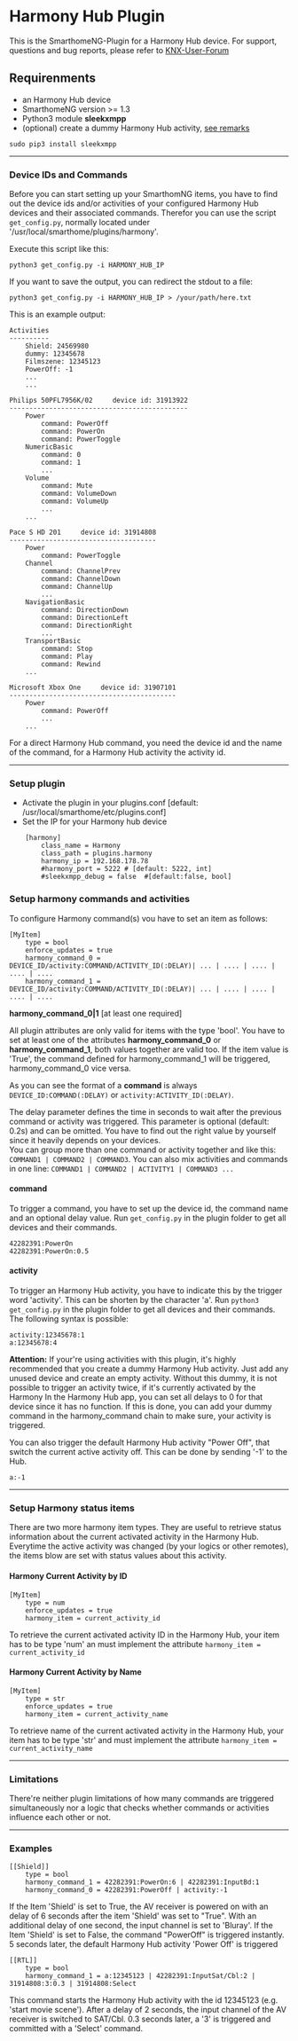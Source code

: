 # Harmony Hub Plugin

This is the SmarthomeNG-Plugin for a Harmony Hub device.
For support, questions and bug reports, please refer to [KNX-User-Forum](https://knx-user-forum.de/forum/supportforen/smarthome-py/1046500-harmony-hub-plugin)


## Requirenments

- an Harmony Hub device
- SmarthomeNG version >= 1.3
- Python3 module <b>sleekxmpp</b>
- (optional) create a dummy Harmony Hub activity, [see remarks](#dummy)

```
sudo pip3 install sleekxmpp
```
---

### Device IDs and Commands

Before you can start setting up your SmarthomNG items, you have to find out the device ids and/or activities of your 
configured Harmony Hub devices and their associated commands. Therefor you can use the script ```get_config.py```, 
normally located under '/usr/local/smarthome/plugins/harmony'.
 
Execute this script like this:

```
python3 get_config.py -i HARMONY_HUB_IP
```
 
If you want to save the output, you can redirect the stdout to a file:
 
```
python3 get_config.py -i HARMONY_HUB_IP > /your/path/here.txt
```
 
This is an example output:

```
Activities
----------
	Shield: 24569980
	dummy: 12345678
	Filmszene: 12345123
	PowerOff: -1
	...
	...
	
Philips 50PFL7956K/02     device id: 31913922
---------------------------------------------
    Power
        command: PowerOff
        command: PowerOn
        command: PowerToggle
    NumericBasic
        command: 0
        command: 1
        ...
    Volume
        command: Mute
        command: VolumeDown
        command: VolumeUp
        ...
    ...
    
Pace S HD 201     device id: 31914808
-------------------------------------
    Power
        command: PowerToggle
    Channel
        command: ChannelPrev
        command: ChannelDown
        command: ChannelUp
        ...
    NavigationBasic
        command: DirectionDown
        command: DirectionLeft
        command: DirectionRight
        ...
    TransportBasic
        command: Stop
        command: Play
        command: Rewind
    ...
        
Microsoft Xbox One     device id: 31907101
------------------------------------------
    Power
        command: PowerOff
        ...
    ...
```
 
For a direct Harmony Hub command, you need the device id and the name of the command, for a Harmony Hub activity the 
activity id.

---
 
### Setup plugin

- Activate the plugin in your plugins.conf [default: /usr/local/smarthome/etc/plugins.conf]
- Set the IP for your Harmony hub device 

```
    [harmony]
        class_name = Harmony
        class_path = plugins.harmony
        harmony_ip = 192.168.178.78 
        #harmony_port = 5222 # [default: 5222, int]
        #sleekxmpp_debug = false  #[default:false, bool]
```

### Setup harmony commands and activities
  
To configure Harmony command(s) vou have to set an item as follows:
 
```
[MyItem]
    type = bool
    enforce_updates = true
    harmony_command_0 = DEVICE_ID/activity:COMMAND/ACTIVITY_ID(:DELAY)| ... | .... | .... | .... | ....
    harmony_command_1 = DEVICE_ID/activity:COMMAND/ACTIVITY_ID(:DELAY)| ... | .... | .... | .... | ....
```
 
**harmony_command_0|1**     [at least one required]

All plugin attributes are only valid for items with the type 'bool'. You have to set at least one of the attributes 
<b>harmony_command_0</b> or <b>harmony_command_1</b>, both values together are valid too. If the item value is 
'True', the command defined for harmony_command_1 will be triggered, harmony_command_0 vice versa.<p>

As you can see the format of a **command** is always ```DEVICE_ID:COMMAND(:DELAY)``` or ```activity:ACTIVITY_ID(:DELAY)```. 

The delay parameter defines the time in seconds to wait after the previous command or activity was triggered. 
This parameter is optional (default: 0.2s) and can be omitted. You have to find out the right value by yourself since it 
heavily depends on your devices.  
You can group more than one command or activity together and like this: ```COMMAND1 | COMMAND2 | COMMAND3```. You can 
also mix activities and commands in one line: ```COMMAND1 | COMMAND2 | ACTIVITY1 | COMMAND3 ...```

#### command
To trigger a command, you have to set up the device id, the command name and an optional delay value. Run
```get_config.py``` in the plugin folder to get all devices and their commands.

```
42282391:PowerOn
42282391:PowerOn:0.5
```

#### activity
To trigger an Harmony Hub activity, you have to indicate this by the trigger word 'activity'. This can be shorten by
the character 'a'. Run ```python3 get_config.py``` in the plugin folder to get all devices and their commands. The 
following syntax is possible:

```
activity:12345678:1
a:12345678:4
```

**Attention:**<a name="dummy"></a> If your're using activities with this plugin, it's highly recommended that you create
a dummy Harmony Hub activity. Just add any unused device and create an empty activity. Without this dummy, it is not 
possible to trigger an activity twice, if it's currently activated by the Harmony In the Harmony Hub app, you
can set all delays to 0 for that device since it has no function. If this is done, you can add your dummy command in the
harmony_command chain to make sure, your activity is triggered.

You can also trigger the default Harmony Hub activity "Power Off", that switch the current active activity off. This
can be done by sending '-1' to the Hub.

```
a:-1
```

---

### Setup Harmony status items

There are two more harmony item types. They are useful to retrieve status information about the current activated 
activity in the Harmony Hub. Everytime the active activity was changed (by your logics or other remotes), the items blow
are set with status values about this activity.

#### Harmony Current Activity by ID

```
[MyItem]
    type = num
    enforce_updates = true
    harmony_item = current_activity_id
```
To retrieve the current activated activity ID in the Harmony Hub, your item has to be type 'num' an must implement
the attribute ```harmony_item = current_activity_id```

#### Harmony Current Activity by Name

```
[MyItem]
    type = str
    enforce_updates = true
    harmony_item = current_activity_name
```
To retrieve name of the current activated activity in the Harmony Hub, your item has to be type 'str' and must 
implement the attribute ```harmony_item = current_activity_name```

---

### Limitations

There're neither plugin limitations of how many commands are triggered simultaneously nor a logic that checks whether 
commands or activities influence each other or not. 

---

### Examples

```
[[Shield]]
    type = bool
    harmony_command_1 = 42282391:PowerOn:6 | 42282391:InputBd:1
    harmony_command_0 = 42282391:PowerOff | activity:-1
```
 
If the Item 'Shield' is set to True, the AV receiver is powered on with an delay of 6 seconds after the item 'Shield'
was set to "True". With an additional delay of one second, the input channel is set to 'Bluray'.
If the Item 'Shield' is set to False, the command "PowerOff" is triggered instantly. 5 seconds later, the default 
Harmony Hub activity 'Power Off' is triggered

```
[[RTL]]
    type = bool
    harmony_command_1 = a:12345123 | 42282391:InputSat/Cbl:2 | 31914808:3:0.3 | 31914808:Select
```

This command starts the Harmony Hub activity with the id 12345123 (e.g. 'start movie scene'). After a delay of 2 
seconds, the input channel of the AV receiver is switched to SAT/Cbl. 0.3 seconds later, a '3' is triggered and 
committed with a 'Select' command.
